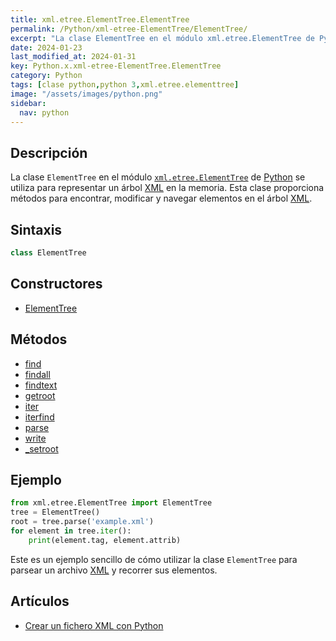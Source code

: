 ```yaml
---
title: xml.etree.ElementTree.ElementTree
permalink: /Python/xml-etree-ElementTree/ElementTree/
excerpt: "La clase ElementTree en el módulo xml.etree.ElementTree de Python se utiliza para representar y manipular árboles XML en memoria."
date: 2024-01-23
last_modified_at: 2024-01-31
key: Python.x.xml-etree-ElementTree.ElementTree
category: Python
tags: [clase python,python 3,xml.etree.elementtree]
image: "/assets/images/python.png"
sidebar:
  nav: python
---
```


## Descripción


La clase `ElementTree` en el módulo [`xml.etree.ElementTree`](https://www.w3api.com/Python/xml-etree-ElementTree/) de [Python](https://www.manualweb.net/python/) se utiliza para representar un árbol [XML](https://www.manualweb.net/xml/) en la memoria. Esta clase proporciona métodos para encontrar, modificar y navegar elementos en el árbol [XML](https://www.manualweb.net/xml/).


## Sintaxis


```python
class ElementTree
```


## Constructores

- [ElementTree](https://www.w3api.com/Python/xml-etree-ElementTree/ElementTree/ElementTree/)

## Métodos

- [find](https://www.w3api.com/Python/xml-etree-ElementTree/ElementTree/find/)
- [findall](https://www.w3api.com/Python/xml-etree-ElementTree/ElementTree/findall/)
- [findtext](https://www.w3api.com/Python/xml-etree-ElementTree/ElementTree/findtext/)
- [getroot](https://www.w3api.com/Python/xml-etree-ElementTree/ElementTree/getroot/)
- [iter](https://www.w3api.com/Python/xml-etree-ElementTree/ElementTree/iter/)
- [iterfind](https://www.w3api.com/Python/xml-etree-ElementTree/ElementTree/iterfind/)
- [parse](https://www.w3api.com/Python/xml-etree-ElementTree/ElementTree/parse/)
- [write](https://www.w3api.com/Python/xml-etree-ElementTree/ElementTree/write/)
- [_setroot](https://www.w3api.com/Python/xml-etree-ElementTree/ElementTree/_setroot/)

## Ejemplo


```python
from xml.etree.ElementTree import ElementTree
tree = ElementTree()
root = tree.parse('example.xml')
for element in tree.iter():
    print(element.tag, element.attrib)

```


Este es un ejemplo sencillo de cómo utilizar la clase `ElementTree` para parsear un archivo [XML](https://www.manualweb.net/xml/) y recorrer sus elementos.


## Artículos

- [Crear un fichero XML con Python](https://lineadecodigo.com/python/crear-un-fichero-xml-con-python/)
